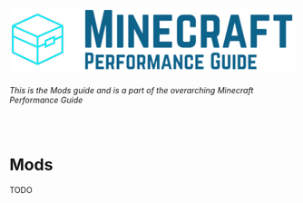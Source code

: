 ![Minecraft Performance Guide Logo - Small][Logo Full]

###### This is the Mods guide and is a part of the overarching Minecraft Performance Guide

<br>

Mods
======

TODO

<br>

[Logo Small]: ../assets/Minecraft%20Performance%20Guide%20-%20Logo.png
[Logo Full]: ../assets/Minecraft%20Performance%20Guide%20-%20Full.png